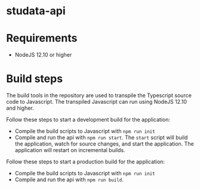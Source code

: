 # studata-api

# Requirements

- NodeJS 12.10 or higher

# Build steps

The build tools in the repository are used to transpile the Typescript source code to Javascript. The transpiled Javascript can run using NodeJS 12.10 and higher.

Follow these steps to start a development build for the application:

- Compile the build scripts to Javascript with `npm run init`
- Compile and run the api with `npm run start`. The `start` script will build the application, watch for source changes, and start the application. The application will restart on incremental builds.

Follow these steps to start a production build for the application:

- Compile the build scripts to Javascript with `npm run init`
- Compile and run the api with `npm run build`.
